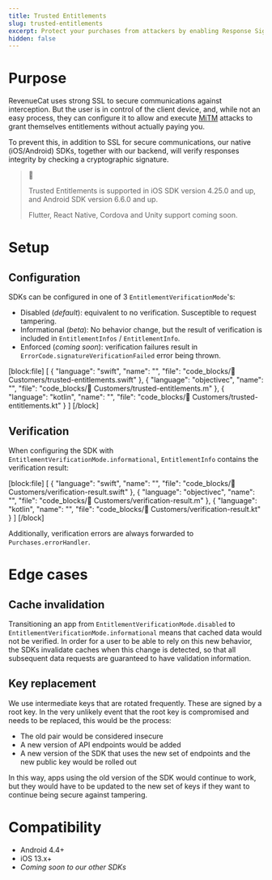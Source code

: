 ```yaml
---
title: Trusted Entitlements
slug: trusted-entitlements
excerpt: Protect your purchases from attackers by enabling Response Signature Verification
hidden: false
---
```


# Purpose

RevenueCat uses strong SSL to secure communications against interception. But the user is in control of the client device, and, while not an easy process, they can configure it to allow and execute [MiTM](https://en.wikipedia.org/wiki/Man-in-the-middle_attack) attacks to grant themselves entitlements without actually paying you.

To prevent this, in addition to SSL for secure communications, our native (iOS/Android) SDKs, together with our backend, will verify responses integrity by checking a cryptographic signature.

> 📘
>
> Trusted Entitlements is supported in iOS SDK version 4.25.0 and up, and Android SDK version 6.6.0 and up.
>
> Flutter, React Native, Cordova and Unity support coming soon.

# Setup

## Configuration

SDKs can be configured in one of 3 `EntitlementVerificationMode`'s:

- Disabled (*default*): equivalent to no verification. Susceptible to request tampering.
- Informational (*beta*): No behavior change, but the result of verification is included in `EntitlementInfos` / `EntitlementInfo`.
- Enforced (*coming soon*): verification failures result in `ErrorCode.signatureVerificationFailed` error being thrown.

[block:file]
[
  {
    "language": "swift",
    "name": "",
    "file": "code_blocks/👥 Customers/trusted-entitlements.swift"
  },
  {
    "language": "objectivec",
    "name": "",
    "file": "code_blocks/👥 Customers/trusted-entitlements.m"
  },
  {
    "language": "kotlin",
    "name": "",
    "file": "code_blocks/👥 Customers/trusted-entitlements.kt"
  }
]
[/block]

## Verification

When configuring the SDK with `EntitlementVerificationMode.informational`, `EntitlementInfo` contains the verification result:

[block:file]
[
  {
    "language": "swift",
    "name": "",
    "file": "code_blocks/👥 Customers/verification-result.swift"
  },
  {
    "language": "objectivec",
    "name": "",
    "file": "code_blocks/👥 Customers/verification-result.m"
  },
  {
    "language": "kotlin",
    "name": "",
    "file": "code_blocks/👥 Customers/verification-result.kt"
  }
]
[/block]

Additionally, verification errors are always forwarded to `Purchases.errorHandler`.

# Edge cases

## Cache invalidation

Transitioning an app from `EntitlementVerificationMode.disabled` to `EntitlementVerificationMode.informational` means that cached data would not be verified. In order for a user to be able to rely on this new behavior, the SDKs invalidate caches when this change is detected, so that all subsequent data requests are guaranteed to have validation information.

## Key replacement

We use intermediate keys that are rotated frequently. These are signed by a root key. In the very unlikely event that the root key is compromised and needs to be replaced, this would be the process:

- The old pair would be considered insecure
- A new version of API endpoints would be added
- A new version of the SDK that uses the new set of endpoints and the new public key would be rolled out

In this way, apps using the old version of the SDK would continue to work, but they would have to be updated to the new set of keys if they want to continue being secure against tampering.

# Compatibility

- Android 4.4+
- iOS 13.x+
- _Coming soon to our other SDKs_
